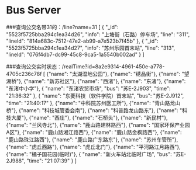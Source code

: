 # Bus Server
###查询公交名带31的：/line?name=31
[
  {
    "_id": "5523f5725bba294c1ea34d26",
    "info": "上塘街（石路）停车场",
    "line": "311",
    "lineId": "814a683c-7512-47e2-ab99-a7e523b7f45b"
  },
  {
    "_id": "5523f5725bba294c1ea34d27",
    "info": "苏州乐园首末站",
    "line": "313",
    "lineId": "076f4db7-dc99-45c8-9ca5-1a5540b002ad"
  }
]

###查询公交实时状态：/realTime?id=8a2e9314-4961-450e-a778-4705c236c78f
[
  {"name": "太湖湿地公园"},
  {"name": "绣品街"},
  {"name": "望湖桥"},
  {"name": "新苏社区"},
  {"name": "西渚"},
  {"name": "东渚"},
  {"name": "东渚中小学"},
  {
    "name": "东渚农贸市场",
    "bus": "苏E-2J903",
    "time": "21:36:32"
  },
  {
    "name": "东菱科技（软件学院）首末站",
    "bus": "苏E-2J912",
    "time": "21:40:17"
  },
  {"name": "中科院苏州医工所"},
  {"name": "青山路龙山桥"},
  {"name": "科技城管委会南"},
  {"name": "科普路龙山路东"},
  {"name": "科技大厦"},
  {"name": "西庄"},
  {"name": "石桥头"},
  {"name": "新民村"},
  {"name": "兰风寺北"},
  {"name": "鹿山路建林路西"},
  {"name": "国家环保产业园A区"},
  {"name": "鹿山路湘江路西"},
  {"name": "鹿山路金枫路西"},
  {"name": "鹿山路珠江路西"},
  {"name": "鹿山路广东路东"},
  {"name": "苏州车管所"},
  {"name": "虎丘西路"},
  {"name": "虎丘北门"},
  {"name": "平河路江月路西"},
  {"name": "橘子国花园(临时)"},
  {
    "name": "新火车站北临时广场",
    "bus": "苏E-2J988",
    "time": "21:07:39"
  }
]
